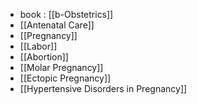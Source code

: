 - book : [[b-Obstetrics]]
- [[Antenatal Care]]
- [[Pregnancy]]
- [[Labor]]
- [[Abortion]]
- [[Molar Pregnancy]]
- [[Ectopic Pregnancy]]
- [[Hypertensive Disorders in Pregnancy]]